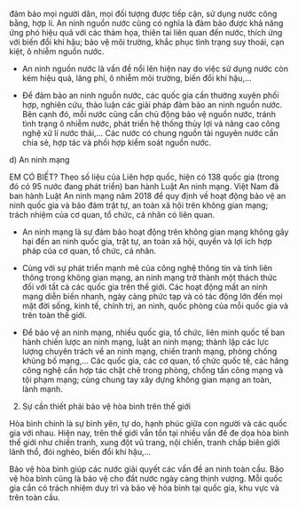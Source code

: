 đảm bảo mọi người dân, mọi đối tượng được tiếp cận, sử dụng nước công bằng, hợp lí. An ninh nguồn nước cũng có nghĩa là đảm bảo được khả năng ứng phó hiệu quả với các thảm họa, thiên tai liên quan đến nước, thích ứng với biến đổi khí hậu; bảo vệ môi trường, khắc phục tình trạng suy thoái, cạn kiệt, ô nhiễm nguồn nước.

- An ninh nguồn nước là vấn đề nổi lên hiện nay do việc sử dụng nước còn kém hiệu quả, lãng phí, ô nhiễm môi trường, biến đổi khí hậu,...

- Để đảm bảo an ninh nguồn nước, các quốc gia cần thường xuyên phối hợp, nghiên cứu, thảo luận các giải pháp đảm bảo an ninh nguồn nước. Bên cạnh đó, mỗi nước cũng cần chủ động bảo vệ nguồn nước, tránh tình trạng ô nhiễm nước, phát triển hệ thống thủy lợi và nâng cao công nghệ xử lí nước thải,... Các nước có chung nguồn tài nguyên nước cần chia sẻ, hợp tác và phối hợp kiểm soát nguồn nước.

d) An ninh mạng

EM CÓ BIẾT?
Theo số liệu của Liên hợp quốc, hiện có 138 quốc gia (trong đó có 95 nước đang phát triển) ban hành Luật An ninh mạng. Việt Nam đã ban hành Luật An ninh mạng năm 2018 để quy định về hoạt động bảo vệ an ninh quốc gia và bảo đảm trật tự, an toàn xã hội trên không gian mạng; trách nhiệm của cơ quan, tổ chức, cá nhân có liên quan.

- An ninh mạng là sự đảm bảo hoạt động trên không gian mạng không gây hại đến an ninh quốc gia, trật tự, an toàn xã hội, quyền và lợi ích hợp pháp của cơ quan, tổ chức, cá nhân.

- Cùng với sự phát triển mạnh mẽ của công nghệ thông tin và tính liên thông trong không gian mạng, an ninh mạng trở thành một thách thức đối với tất cả các quốc gia trên thế giới. Các hoạt động mất an ninh mạng diễn biến nhanh, ngày càng phức tạp và có tác động lớn đến mọi mặt đời sống, kinh tế, chính trị, an ninh, quốc phòng của mỗi quốc gia và trên toàn thế giới.

- Để bảo vệ an ninh mạng, nhiều quốc gia, tổ chức, liên minh quốc tế ban hành chiến lược an ninh mạng, luật an ninh mạng; thành lập các lực lượng chuyên trách về an ninh mạng, chiến tranh mạng, phòng chống khủng bố mạng,... Các quốc gia, các cơ quan, tổ chức quốc tế, các hãng công nghệ cần hợp tác chặt chẽ trong phòng, chống tấn công mạng và tội phạm mạng; cùng chung tay xây dựng không gian mạng an toàn, lành mạnh.

2. Sự cần thiết phải bảo vệ hòa bình trên thế giới

Hòa bình chính là sự bình yên, tự do, hạnh phúc giữa con người và các quốc gia với nhau. Hiện nay, trên thế giới vẫn tồn tại nhiều vấn đề đe dọa hòa bình thế giới như chiến tranh, xung đột vũ trang, nội chiến, tranh chấp biên giới lãnh thổ, đói nghèo, biến đổi khí hậu,...

Bảo vệ hòa bình giúp các nước giải quyết các vấn đề an ninh toàn cầu. Bảo vệ hòa bình cũng là bảo vệ cho đất nước ngày càng thịnh vượng. Mỗi quốc gia cần có trách nhiệm duy trì và bảo vệ hòa bình tại quốc gia, khu vực và trên toàn cầu.